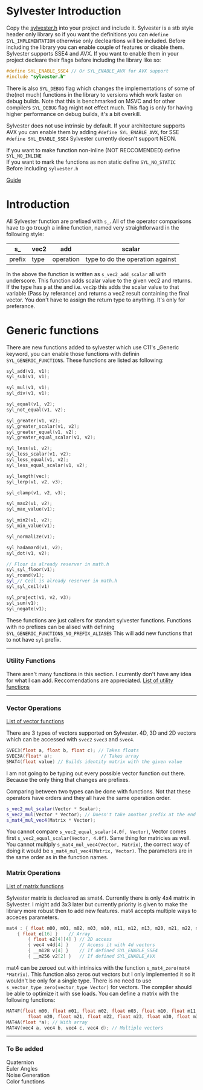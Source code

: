 Sylvester Introduction
====

Copy the [sylvester.h](https://github.com/xcatalyst/Sylvester/blob/master/sylvester.h) into your project and include it.
Sylvester is a stb style header only library so if you want the definitions you can ```#define SYL_IMPLEMENTATION``` otherwise
only decleartions will be included. Before including the library  you
can enable couple of features or disable them. Sylvester supports SSE4 and AVX. If you want to enable them in your
project decleare their flags before including the library like so:
```cpp
#define SYL_ENABLE_SSE4 // Or SYL_ENABLE_AVX for AVX support
#include "sylvester.h"
```
There is also ```SYL_DEBUG``` flag which changes the implementations of some of the(not much)
functions in the library to versions which work faster on debug builds. Note that
this is benchmarked on MSVC and for other compilers ```SYL_DEBUG``` flag might not effect much.
This flag is only for having higher performance on debug builds, it's a bit overkill.

Sylvester does not use intrinsic by default. If your architecture supports AVX you
can enable them by adding ```#define SYL_ENABLE_AVX```, for SSE ```#define SYL_ENABLE_SSE4```
Sylvester currently doesn't support NEON.

If you want to make function non-inline (NOT RECCOMENDED) define ```SYL_NO_INLINE``` \
If you want to mark the functions as non static define ```SYL_NO_STATIC``` \
Before including ```sylvester.h```

[Guide](#introduction)

# Introduction
All Sylvester function are prefixed with ```s_```. All of the operator comparisons have
to go trough a inline function, named very straightforward in the following style:

|   s_   | vec2 |    add    |                scalar            |
|--------|------|-----------|----------------------------------|
| prefix | type | operation | type to do the operation against |

In the above the function is written as ```s_vec2_add_scalar``` all with underscore. This function
adds scalar value to the given vec2 and returns. If the type has ```p``` at the and i.e. ```vec2p```
this adds the scalar value to that variable (Pass by referance) and returns a vec2 result containing
the final vector. You don't have to assign the return type to anything. It's only for preferance.

# Generic functions
There are new functions added to sylvester which use C11's _Generic keyword, you can enable those
functions with definin `SYL_GENERIC_FUNCTIONS`. These functions are listed as following:
```cpp
syl_add(v1, v1);
syl_sub(v1, v1);

syl_mul(v1, v1);
syl_div(v1, v1);

syl_equal(v1, v2);
syl_not_equal(v1, v2);

syl_greater(v1, v2);
syl_greater_scalar(v1, v2);
syl_greater_equal(v1, v2);
syl_greater_equal_scalar(v1, v2);

syl_less(v1, v2);
syl_less_scalar(v1, v2);
syl_less_equal(v1, v2);
syl_less_equal_scalar(v1, v2);

syl_length(vec);
syl_lerp(v1, v2, v3);

syl_clamp(v1, v2, v3);

syl_max2(v1, v2);
syl_max_value(v1);

syl_min2(v1, v2);
syl_min_value(v1);

syl_normalize(v1);

syl_hadamard(v1, v2);
syl_dot(v1, v2);

// Floor is already reserver in math.h
syl_syl_floor(v1);
syl_round(v1);
syl_// Ceil is already reserver in math.h
syl_syl_ceil(v1)

syl_project(v1, v2, v3);
syl_sum(v1);
syl_negate(v1);
```

These functions are just callers for standart sylvester functions. Functions
with no prefixes can be alised with defining `SYL_GENERIC_FUNCTIONS_NO_PREFIX_ALIASES`
This will add new functions that to not have `syl` prefix.

----

### Utility Functions

There aren't many functions in this section. I currently don't have
any idea for what I can add. Reccomendations are appreciated.
[List of utility functions](https://github.com/xcatalyst/Sylvester/blob/master/docs/utility.md)

----

### Vector Operations

[List of vector functions](https://github.com/xcatalyst/Sylvester/blob/master/docs/vector.md)

There are 3 types of vectors supported on Sylvester. 4D, 3D and 2D vectors which can be
accessed with ```svec2``` ```svec3``` and ```svec4```.

```cpp
SVEC3(float a, float b, float c); // Takes floats
SVEC3A(float* a);                  // Takes array
SMAT4(float value) // Builds identity matrix with the given value
```
I am not going to be typing out every possible vector function out there. Because the only thing that
changes are prefixes.

Comparing between two types can be done with functions. Not that these operators have orders and
they all have the same operation order.
```cpp
s_vec2_mul_scalar(Vector * Scalar);
s_vec2_mul(Vector * Vector); // Doesn't take another prefix at the end if both types are the same as the first one
s_mat4_mul_vec4(Matrix * Vector);
```

You cannot compare ```s_vec2_equal_scalar(4.0f, Vector)```, Vector comes first ```s_vec2_equal_scalar(Vector, 4.0f)```. Same thing for
matricies as well. You cannot multiply ```s_mat4_mul_vec4(Vector, Matrix)```, the correct way of doing it
would be ```s_mat4_mul_vec4(Matrix, Vector)```. The parameters are in the same order as in the function names.

### Matrix Operations

[List of matrix functions](https://github.com/xcatalyst/Sylvester/blob/master/docs/matrix.md)

Sylvester matrix is decleared as smat4. Currently there is only 4x4 matrix in Sylvester. I might
add 3x3 later but currently priority is given to make the library more robust then to add
new features. mat4 accepts multiple ways to acceces parameters.
```cpp
mat4 : { float m00, m01, m02, m03, m10, m11, m12, m13, m20, m21, m22, m23, m30, m31, m32, m33 } // Individual
	{ float e[16] }    // Array
        { float e2[4][4] } // 2D access
        { vec4 v4d[4] }    // Access it with 4d vectors
        { __m128 v[4] }    // If defined SYL_ENABLE_SSE4
        { __m256 v2[2] }   // If defined SYL_ENABLE_AVX
```

mat4 can be zeroed out with intrinsics with the function ```s_mat4_zero(mat4 *Matrix)```. This function also zeros out vectors but I only implemented
it so it wouldn't be only for a single type. There is no need to use ```s_vector_type_zero(vector_type Vector)``` for vectors. The compiler should be able to optimize it with sse loads. You can define a matrix with the following functions:
```cpp
MAT4F(float m00, float m01, float m02, float m03, float m10, float m11, float m12, float m13,
		float m20, float m21, float m22, float m23, float m30, float m31, float m32, float m33); // With values
MAT4A(float *a); // With array
MAT4V(vec4 a, vec4 b, vec4 c, vec4 d); // Multiple vectors
```

----

 ### To Be added
 Quaternion\
 Euler Angles\
 Noise Generation\
 Color functions
